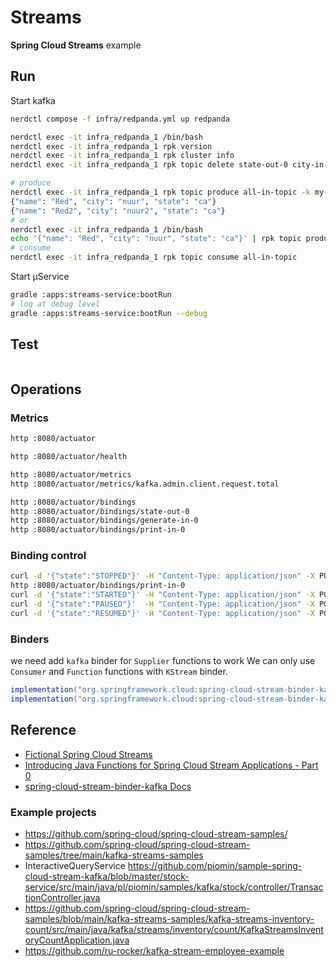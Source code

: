 # Streams

**Spring Cloud Streams** example

## Run

Start kafka

```bash
nerdctl compose -f infra/redpanda.yml up redpanda

nerdctl exec -it infra_redpanda_1 /bin/bash
nerdctl exec -it infra_redpanda_1 rpk version
nerdctl exec -it infra_redpanda_1 rpk cluster info
nerdctl exec -it infra_redpanda_1 rpk topic delete state-out-0 city-in-0

# produce
nerdctl exec -it infra_redpanda_1 rpk topic produce all-in-topic -k my-key
{"name": "Red", "city": "nuur", "state": "ca"}
{"name": "Red2", "city": "nuur2", "state": "ca"}
# or
nerdctl exec -it infra_redpanda_1 /bin/bash
echo '{"name": "Red", "city": "nuur", "state": "ca"}' | rpk topic produce all-in-topic -k my-key
# consume
nerdctl exec -it infra_redpanda_1 rpk topic consume all-in-topic
```

Start µService 

```bash
gradle :apps:streams-service:bootRun
# log at debug level
gradle :apps:streams-service:bootRun --debug
```

## Test

```bash

```

## Operations

### Metrics

```bash
http :8080/actuator

http :8080/actuator/health

http :8080/actuator/metrics
http :8080/actuator/metrics/kafka.admin.client.request.total

http :8080/actuator/bindings
http :8080/actuator/bindings/state-out-0
http :8080/actuator/bindings/generate-in-0
http :8080/actuator/bindings/print-in-0
````

### Binding control

```bash
curl -d '{"state":"STOPPED"}' -H "Content-Type: application/json" -X POST localhost:8080/actuator/bindings/print-in-0
http :8080/actuator/bindings/print-in-0
curl -d '{"state":"STARTED"}' -H "Content-Type: application/json" -X POST localhost:8080/actuator/bindings/print-in-0
curl -d '{"state":"PAUSED"}'  -H "Content-Type: application/json" -X POST localhost:8080/actuator/bindings/print-in-0
curl -d '{"state":"RESUMED"}' -H "Content-Type: application/json" -X POST localhost:8080/actuator/bindings/print-in-0
```

### Binders 
we need add `kafka` binder for `Supplier` functions to work
We can only use `Consumer` and `Function` functions with `KStream` binder.

```gradle
implementation("org.springframework.cloud:spring-cloud-stream-binder-kafka")
implementation("org.springframework.cloud:spring-cloud-stream-binder-kafka-streams")
 ```

## Reference
- [Fictional Spring Cloud Streams](https://github.com/spring-cloud/spring-cloud-stream/blob/main/docs/src/main/asciidoc/spring-cloud-stream.adoc#functions-with-multiple-input-and-output-arguments)
- [Introducing Java Functions for Spring Cloud Stream Applications - Part 0](https://spring.io/blog/2020/07/13/introducing-java-functions-for-spring-cloud-stream-applications-part-0)
- [spring-cloud-stream-binder-kafka Docs](https://cloud.spring.io/spring-cloud-static/spring-cloud-stream-binder-kafka/)

### Example projects 
- https://github.com/spring-cloud/spring-cloud-stream-samples/
- https://github.com/spring-cloud/spring-cloud-stream-samples/tree/main/kafka-streams-samples
- InteractiveQueryService https://github.com/piomin/sample-spring-cloud-stream-kafka/blob/master/stock-service/src/main/java/pl/piomin/samples/kafka/stock/controller/TransactionController.java
- https://github.com/spring-cloud/spring-cloud-stream-samples/blob/main/kafka-streams-samples/kafka-streams-inventory-count/src/main/java/kafka/streams/inventory/count/KafkaStreamsInventoryCountApplication.java
- https://github.com/ru-rocker/kafka-stream-employee-example
